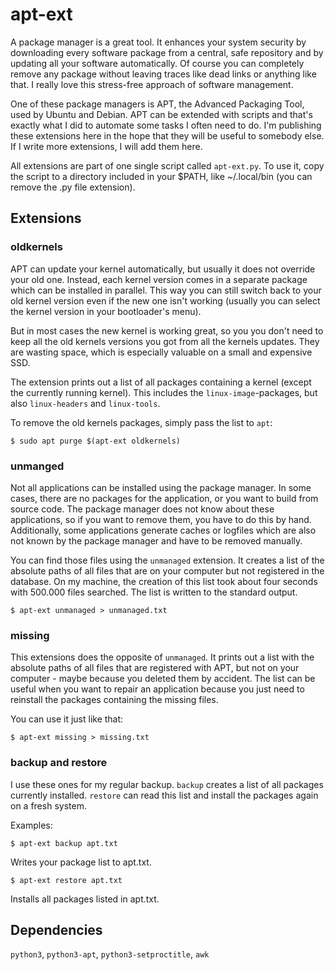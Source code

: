# apt-ext

A package manager is a great tool. It enhances your system security by downloading every software package from a central, safe repository and by updating all your software automatically. Of course you can completely remove any package without leaving traces like dead links or anything like that. I really love this stress-free approach of software management.

One of these package managers is APT, the Advanced Packaging Tool, used by Ubuntu and Debian. APT can be extended with scripts and that's exactly what I did to automate some tasks I often need to do. I'm publishing these extensions here in the hope that they will be useful to somebody else. If I write more extensions, I will add them here.

All extensions are part of one single script called `apt-ext.py`. To use it, copy the script to a directory included in your $PATH, like ~/.local/bin (you can remove the .py file extension).

## Extensions

### oldkernels

APT can update your kernel automatically, but usually it does not override your old one. Instead, each kernel version comes in a separate package which can be installed in parallel. This way you can still switch back to your old kernel version even if the new one isn't working (usually you can select the kernel version in your bootloader's menu).

But in most cases the new kernel is working great, so you you don't need to keep all the old kernels versions you got from all the kernels updates. They are wasting space, which is especially valuable on a small and expensive SSD.

The extension prints out a list of all packages containing a kernel (except the currently running kernel). This includes the `linux-image`-packages, but also `linux-headers` and `linux-tools`.

To remove the old kernels packages, simply pass the list to `apt`:

    $ sudo apt purge $(apt-ext oldkernels)

### unmanged

Not all applications can be installed using the package manager. In some cases, there are no packages for the application, or you want to build from source code. The package manager does not know about these applications, so if you want to remove them, you have to do this by hand. Additionally, some applications generate caches or logfiles which are also not known by the package manager and have to be removed manually.

You can find those files using the `unmanaged` extension. It creates a list of the absolute paths of all files that are on your computer but not registered in the database. On my machine, the creation of this list took about four seconds with 500.000 files searched. The list is written to the standard output.

    $ apt-ext unmanaged > unmanaged.txt

### missing

This extensions does the opposite of `unmanaged`. It prints out a list with the absolute paths of all files that are registered with APT, but not on your computer - maybe because you deleted them by accident. The list can be useful when you want to repair an application because you just need to reinstall the packages containing the missing files.

You can use it just like that:

    $ apt-ext missing > missing.txt

### backup and restore

I use these ones for my regular backup. `backup` creates a list of all packages currently installed. `restore` can read this list and install the packages again on a fresh system.

Examples:

    $ apt-ext backup apt.txt

Writes your package list to apt.txt.

    $ apt-ext restore apt.txt

Installs all packages listed in apt.txt.

## Dependencies

`python3`, `python3-apt`, `python3-setproctitle`, `awk`
